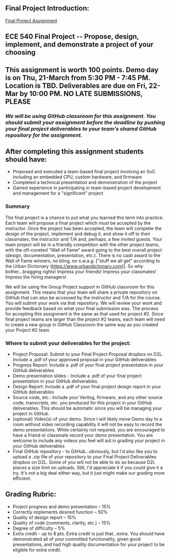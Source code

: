## Final Project Introduction:
[Final Project Assignment](./final_project_intro.pdf)

## ECE 540 Final Project -- Propose, design, implement, and demonstrate a project of your choosing
## <b>This assignment is worth 100 points.  Demo day is  on Thu, 21-March from 5:30 PM - 7:45 PM.  Location is TBD.  Deliverables are due on Fri, 22-Mar by 10:00 PM. NO LATE SUBMISSIONS, PLEASE </b>

### <i> We will be using GitHub classroom for this assignment.  You should submit your assignment before the deadline by pushing your final project deliverables to your team's shared GitHub repository for the assignment.</i>

## After completing this assignment students should have:
- Proposed and executed a team-based final project involving an SoC including an embedded CPU, custom hardware, and firmware
- Completed a technical presentation and demonstration of the project
- Gained experience in participating in team-based project development and management for a "significant" project


### Summary

The final project is a chance to put what you learned this term into practice.  Each team will propose a final project which must be accepted by the instructor.  Once the project has been accepted, the team will complete the design of the project, implement and debug it, and show it off to their classmates, the instructor and T/A and, perhaps, a few invited guests.  Your team project will be in a friendly competition with the other project teams, with the oft-coveted "Wall of Fame" award going to the best overall project (design, documentation, presentation, etc.).  There is no cash award to the Wall of Fame winners, no bling, no s.w.a.g. ["stuff we all get" according to the Urban Dictionary (https://www.urbandictionary.com)].  So why bother...bragging rights!  Impress your friends!  Impress your classmates!  Impress the hiring managers!

We will be using the Group Project support in GitHub classroom for this assignment.  This means that your team will share a private repository on GitHub that can also be accessed by the instructor and T/A for the course. You will submit your work via that repository.  We will review your work and provide feedback based on what your final submission was.  The process for accepting this assignment is the same as that used for project #2.  Since final project teams are larger than the project #2 teams, each team will need to create a new group in GitHub Classroom the same way as you created your Project #2 team.

### Where to submit your deliverables for the project:
- Project Proposal:  Submit to your Final Project Proposal dropbox on D2L.  Include a .pdf of your approved proposal in your GitHub deliverables
- Progress Report: Include a .pdf of your final project presentation in your GitHub deliverables
- Demo presentation slides - Include  a .pdf of your final project presentation in your GitHub deliverables.
- Design Report:  Include a .pdf of your final project design report in your GitHub deliverables
- Source code, etc.: Include your Verilog, firmware,  and any other source code, transcripts, etc. you produced for this project in your GitHub deliverables.  This should be automatic since you will be managing your project in GitHub.
- (optional) Video(s) of your demo. Since I will likely move Demo day to a room without video recording capability it will not be easy to record the demo presentations.  While certainly not required, you are encouraged to have a friend or classmate record your demo presentation. You are welcome to include any videos you feel will aid in grading your project in your GitHub deliverables
- Final GitHub repository - to GitHub...obviously, but I'd also like you to upload a .zip file of your repository to your Final Project Deliverables dropbox on D2L.  Some of you will  not be able to do so because D2L places a size limit on uploads.  Still,  I'd appreciate it if you could give it a try.  It's not a big deal either way, but it just might make our grading more efficient.

## Grading Rubric:

- Project progress and demo presentation – 15%
- Correctly implements desired function – 50%
- Quality of design report – 15%
- Quality of code (comments, clarity, etc.) – 15%
- Degree of difficulty – 5%
- Extra credit - up to 8 pts.  Extra credit is just that...extra.  You should have demonstrated all of your committed functionality, given good presentations, and had high quality documentation for your project to be eligible for extra credit.
